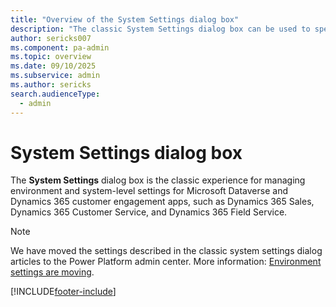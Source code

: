 ```yaml
---
title: "Overview of the System Settings dialog box"
description: "The classic System Settings dialog box can be used to specify system-level settings for your environment and Dynamics 365 customer engagement apps." 
author: sericks007
ms.component: pa-admin
ms.topic: overview
ms.date: 09/10/2025
ms.subservice: admin
ms.author: sericks
search.audienceType: 
  - admin
---
```

# System Settings dialog box  

The **System Settings** dialog box is the classic experience for managing environment and system-level settings for Microsoft Dataverse and Dynamics 365 customer engagement apps, such as Dynamics 365 Sales, Dynamics 365 Customer Service, and Dynamics 365 Field Service.

> [!NOTE]
> We have moved the settings described in the classic system settings dialog articles to the Power Platform admin center. More information: [Environment settings are moving](../admin/admin-settings.md#environment-settings-are-moving).


[!INCLUDE[footer-include](../includes/footer-banner.md)]
